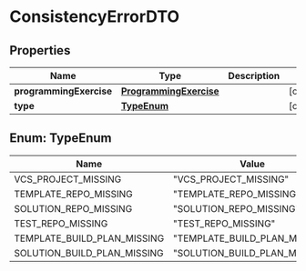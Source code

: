 

# ConsistencyErrorDTO


## Properties

| Name | Type | Description | Notes |
|------------ | ------------- | ------------- | -------------|
|**programmingExercise** | [**ProgrammingExercise**](ProgrammingExercise.md) |  |  [optional] |
|**type** | [**TypeEnum**](#TypeEnum) |  |  [optional] |



## Enum: TypeEnum

| Name | Value |
|---- | -----|
| VCS_PROJECT_MISSING | &quot;VCS_PROJECT_MISSING&quot; |
| TEMPLATE_REPO_MISSING | &quot;TEMPLATE_REPO_MISSING&quot; |
| SOLUTION_REPO_MISSING | &quot;SOLUTION_REPO_MISSING&quot; |
| TEST_REPO_MISSING | &quot;TEST_REPO_MISSING&quot; |
| TEMPLATE_BUILD_PLAN_MISSING | &quot;TEMPLATE_BUILD_PLAN_MISSING&quot; |
| SOLUTION_BUILD_PLAN_MISSING | &quot;SOLUTION_BUILD_PLAN_MISSING&quot; |



